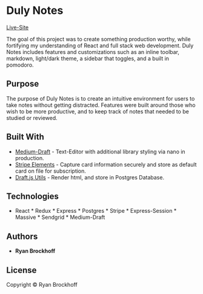 # Duly Notes
[Live-Site](https://www.dulynotes.com)

The goal of this project was to create something production worthy, while fortifying my understanding of React and full stack web development. Duly Notes includes features and customizations such as an inline toolbar, markdown, light/dark theme, a sidebar that toggles, and a built in pomodoro. 

## Purpose

The purpose of Duly Notes is to create an intuitive environment for users to take notes without getting distracted. Features were built around those who wish to be more productive, and to keep track of notes that needed to be studied or reviewed. 

## Built With

* [Medium-Draft](https://github.com/brijeshb42/medium-draft) - Text-Editor with additional library styling via nano in production.
* [Stripe Elements](https://stripe.com/docs/stripe-js) - Capture card information securely and store as default card on file for subscription.
* [Draft.js Utils](https://github.com/sstur/draft-js-utils) - Render html, and store in Postgres Database. 

## Technologies

* React * Redux * Express * Postgres * Stripe * Express-Session * Massive * Sendgrid * Medium-Draft

## Authors

* **Ryan Brockhoff** 

## License
Copyright © Ryan Brockhoff


